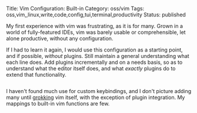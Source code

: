 Title: Vim Configuration: Built-in 
Category: oss/vim
Tags: oss,vim,,linux,write,code,config,tui,terminal,productivity
Status: published

My first experience with vim was frustrating, as it is for many. Grown in a world of fully-featured IDEs, vim was barely usable or comprehensible, let alone productive, without any configuration.

If I had to learn it again, I would use this configuration as a starting point, and if possible, _without_ plugins. Still maintain a general understanding what each line does. Add plugins incrementally and on a needs basis, so as to understand what the editor itself does, and what _exactly_ plugins do to extend that functionality.

<pre><code class="bash" id="config.vim"></code></pre>

I haven't found much use for custom keybindings, and I don't picture adding many until [grokking](http://www.catb.org/jargon/html/G/grok.html) vim itself, with the exception of plugin integration. My mappings to built-in vim functions are few.

<pre><code class="vim" id="mappings.vim"></code></pre>
<script>

    loadFileTextElement(
        {
            elementId: "config.vim",
            fileUrl: "https://raw.githubusercontent.com/rwev/evix/master/.vim/config.vim"
        }
     );
     
    loadFileTextElement(
        {
            elementId: "mappings.vim",
            fileUrl: "https://raw.githubusercontent.com/rwev/evix/master/.vim/mappings.vim"
        }
     );
</script>


